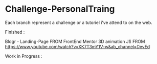 # Challenge-PersonalTraing

Each branch represent a challenge or a tutoriel i've attend to on the web.

Finished :

Blogr - Landing-Page FROM FrontEnd Mentor
3D animation JS FROM https://www.youtube.com/watch?v=XK7T3mY1V-w&ab_channel=DevEd

Work in Progress :
